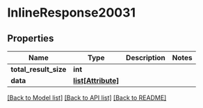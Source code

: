 # InlineResponse20031

## Properties
Name | Type | Description | Notes
------------ | ------------- | ------------- | -------------
**total_result_size** | **int** |  | 
**data** | [**list[Attribute]**](Attribute.md) |  | 

[[Back to Model list]](../README.md#documentation-for-models) [[Back to API list]](../README.md#documentation-for-api-endpoints) [[Back to README]](../README.md)


